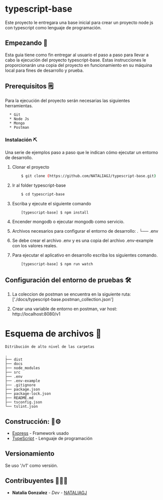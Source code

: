 # typescript-base
Este proyecto le entregara una base inicial para crear un proyecto node js con typescript como lenguaje de programación.

## Empezando 🚀
Esta guia tiene como fin entregar al usuario el paso a paso para llevar a cabo la ejecución del proyecto typescript-base. Estas instrucciones le proporcionarán una copia del proyecto en funcionamiento en su máquina local para fines de desarrollo y prueba.

## Prerequisitos 🗒️

Para la ejecución del proyecto serán necesarias las siguientes herramientas.

``` 
  * Git
  * Node Js
  * Mongo
  * Postman
```

### Instalación ⛏️ 

Una serie de ejemplos paso a paso que le indican cómo ejecutar un entorno de desarrollo.

1. Clonar el proyecto
    ```sh
        $ git clone (https://github.com/NATALIAGJ/typescript-base.git)
    ```
2. Ir al folder typescript-base
    ```sh
        $ cd typescript-base
    ```
4. Escriba y ejecute el siguiente comando
    ```sh
        [typescript-base] $ npm install
    ```
5. Encender mongodb o ejecutar mongodb como servicio.
6. Archivos necesarios para configurar el entorno de desarrollo:
        .
        └── .env

7. Se debe crear el archivo .env y es una copia del archivo .env-example con los valores reales.
8. Para ejecutar el aplicativo en desarrollo escriba los siguientes comando.
    ```sh
        [typescript-base] $ npm run watch
    ```
## Configuración del entorno de pruebas 🛠️

1. La coleccion de postman se encuentra en la siguiente ruta: 
['./docs/typescript-base.postman_collection.json']

3. Crear una variable de entorno en postman, var host: http://localhost:8080/v1

# Esquema de archivos 📁

    Ditribución de alto nivel de las carpetas

    .
    ├── dist
    ├── docs
    ├── node_modules 
    ├── src
    ├── .env
    ├── .env-example
    ├── .gitignore
    ├── package.json
    ├── package-lock.json
    ├── README.md
    ├── tsconfig.json
    └── tslint.json

    
## Construcción:  🔩⚙️

* [Express](https://expressjs.com/es/) - Framework usado
* [TypeScript](https://www.typescriptlang.org/) - Lenguaje de programación

## Versionamiento

Se uso '/v1' como versión.

## Contribuyentes 👩🏻‍🚒

* **Natalia Gonzalez** - *Dev* - [NATALIAGJ](https://github.com/NATALIAGJ)
